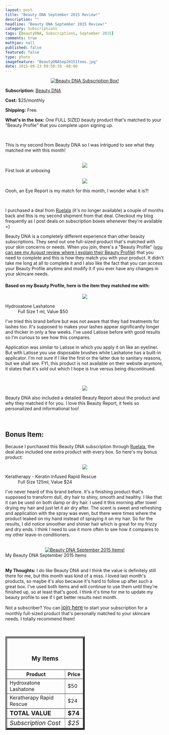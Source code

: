 ```yaml
---
layout: post
title: "Beauty DNA September 2015 Review!"
description: ""
headline: "Beauty DNA September 2015 Review!"
category: Subscriptions
tags: [BeautyDNA, Subscriptions, September 2015]
comments: true
mathjax: null
published: false
featured: false
type: photo
imagefeature: "BeautyDNASep2015Items.jpg"
date: 2015-09-23 09:50:39 -08:00
---
```


<center><a href="https://www.beautydna.com/" target="_blank">
<img src="/images/BeautyDNASep2015Box.jpg" border="0" style="border:none;max-width:100%;" alt="Beauty DNA Subscription Box!" />
</a></center>

<p><b>Subscription:</b> <a href="https://www.beautydna.com/" target="_blank">Beauty DNA</a></p>
<p><b>Cost:</b> $25/monthly</p>
<p><b>Shipping:</b> Free. </p>
<p><b>What's in the box:</b> One FULL SIZED beauty product that's matched to your "Beauty Profile" that you complete upon signing up.</p>
<br>

<p>This is my second from Beauty DNA so I was intrigued to see what they matched me with this month!</p>
<br>

<center><img src='/images/BeautyDNASep2015OpenBox.jpg'></center>
<figcaption>First look at unboxing</figcaption>
<br>

<center><img src='/images/BeautyDNASep2015OpenBox2.jpg'></center>
<p>Oooh, an Eye Report is my match for this month, I wonder what it is?!</p>
<br>

<p>I purchased a deal from <a href="https://www.ruelala.com/invite/whatsupmailbox" target="_blank">Ruelala</a> (it's no longer available) a couple of months back and this is my second shipment from that deal. Checkout my blog frequently as I post deals on subscription boxes whenever they're available =)</p>

<p>Beauty DNA is a completely different experience than other beauty subscriptions. They send out one full-sized product that's matched with your skin concerns or needs. When you join, there's a "Beauty Profile" (<a href="http://whatsupmailbox.com/subscriptions/Beauty-DNA-August-2015-Review/" target="_blank">you can see my August review where I explain their Beauty Profile</a>) that you need to complete and this is how they match you with your product. It didn't take me long at all to complete it and I also like the fact that you can access your Beauty Profile anytime and modify it if you ever have any changes in your skincare needs.</p>

<H4>Based on my Beauty Profile, here is the item they matched me with:</H4>

<p><center><img src='/images/BeautyDNASep2015Lash.jpg'></center></p>

<DL>
<DT>Hydroxatone Lashatone</a></DT>
<DD>Full Size 1 ml, Value $50</DD>
</DL>

<p>I've tried this brand before but was not aware that they had treatments for lashes too. It's supposed to makes your lashes appear significantly longer and thicker in only a few weeks. I've used Latisse before with good results so I'm curious to see how this compares.</p>

<p>Application was similar to Latisse in which you apply it on like an eyeliner. But with Latisse you use disposable brushes while Lashatone has a built-in applicator. I'm not sure if I like the first or the latter due to sanitary reasons, but we shall see. FYI, this product is not available on their website anymore, it states that it's sold out which I hope is true versus being discontinued.<p>
<br>

<p><center><img src='/images/BeautyDNASep2015Info.jpg'></center></p>
<p>Beauty DNA also included a detailed Beauty Report about the product and why they matched it for you. I love this Beauty Report, it feels so personalized and informational too!</p>
<br>

<H2><i class="icon-gift"></i> Bonus Item:</H2>

<p>Because I purchased this Beauty DNA subscription through <a href="https://www.ruelala.com/invite/whatsupmailbox" target="_blank">Ruelala</a>, the deal also included one extra product with every box. So here's my bonus product:</p>

<p><center><img src='/images/BeautyDNASep2015Hair.jpg'></center></p>

<DL>
<DT>Keratherapy - Keratin Infused Rapid Rescue</a></DT>
<DD>Full Size 125ml, Value $24</DD>
</DL>

<p>I've never heard of this brand before. It's a finishing product that's supposed to transform dull, dry hair to shiny, smooth and healthy. I like that it can be used on both damp or dry hair. I used it this morning after towel drying my hair and just let it air dry after. The scent is sweet and refreshing and application with the spray was even, but there were times where the product leaked on my hand instead of spraying it on my hair. So for the results, I did notice smoother and shinier hair which is great for my frizzy and dry ends. I think I need to use it more often to see how it compares to my other leave-in conditioners.</p>

<br>

<center><a href="https://www.beautydna.com/" target="_blank">
<img src="/images/BeautyDNASep2015Items.jpg" border="0" style="border:none;max-width:100%;" alt="Beauty DNA September 2015 Items!" />
</a></center>
<figcaption>My Beauty DNA September 2015 Items</figcaption>

<br>

<p><i class="icon-exclamation-sign"></i><b> My Thoughts:</b> I do like Beauty DNA and I think the value is definitely still there for me, but this month was kind of a miss. I loved last month's products, so maybe it's also because it's hard to follow up after such a great box. I've used both items and will continue to use them until they're finished up, so at least that's good. I think it's time for me to update my beauty profile to see if I get better results next month.</p>

<p>Not a subscriber? You can <a href="https://www.beautydna.com/"><big>join here</big></a> to start your subscription for a monthly full-sized product that's personally matched to your skincare needs. I totally recommend them!</p>
<br>

<TABLE  BORDER="5" style="width:50%">
   <TR>
      <TH COLSPAN="2">
         <H3><BR><center>My Items</center></H3>
      </TH>
   </TR>
      <TH>Product</TH>
      <TH>Price</TH>
  <TR>
      <TD>Hydroxatone Lashatone</TD>
      <TD>$50</TD>
   </TR>
   <TR>
      <TD>Keratherapy Rapid Rescue</TD>
      <TD>$24</TD>
   </TR>
   <TR>
      <TD><b><big>TOTAL VALUE</big></b></TD>
      <TD><b><big>$74</big></b></TD>
   </TR>
   <TR>
      <TD><i><big>Subscription Cost</big></i></TD>
      <TD><i><big>$25</big></i></TD>
   </TR>
</TABLE>
